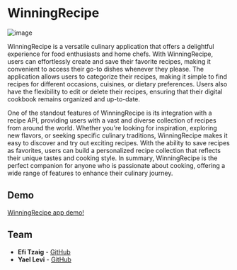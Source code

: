 # WinningRecipe

![image](https://github.com/efi1397/WinningRecipe/assets/87939993/2e8074bf-45dd-450c-abae-29eb04063711)

WinningRecipe is a versatile culinary application that offers a delightful experience for food enthusiasts and home chefs. 
With WinningRecipe, users can effortlessly create and save their favorite recipes, making it convenient to access their go-to dishes whenever they please. 
The application allows users to categorize their recipes, making it simple to find recipes for different occasions, cuisines, or dietary preferences. 
Users also have the flexibility to edit or delete their recipes, ensuring that their digital cookbook remains organized and up-to-date.

One of the standout features of WinningRecipe is its integration with a recipe API, providing users with a vast and diverse collection of recipes from around the world. 
Whether you're looking for inspiration, exploring new flavors, or seeking specific culinary traditions, WinningRecipe makes it easy to discover and try out exciting recipes. 
With the ability to save recipes as favorites, users can build a personalized recipe collection that reflects their unique tastes and cooking style. 
In summary, WinningRecipe is the perfect companion for anyone who is passionate about cooking, offering a wide range of features to enhance their culinary journey.

## Demo
[WinningRecipe app demo!](https://clipchamp.com/watch/7NRZZL0rDwx)

## Team

- **Efi Tzaig** - [GitHub](https://github.com/efi1397)
- **Yael Levi** - [GitHub](https://github.com/yaellevi8)
